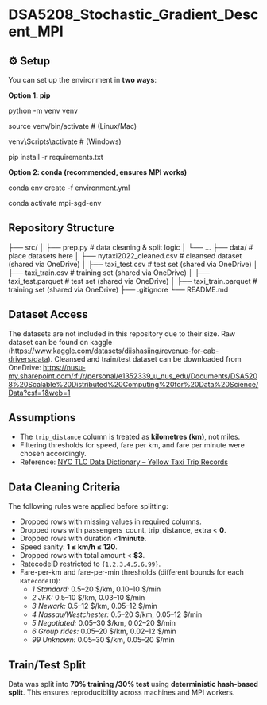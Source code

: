 # DSA5208_Stochastic_Gradient_Descent_MPI



## ⚙️ Setup

You can set up the environment in **two ways**:  

**Option 1: pip**

python -m venv venv


source venv/bin/activate   # (Linux/Mac)


venv\Scripts\activate      # (Windows)


pip install -r requirements.txt

**Option 2: conda (recommended, ensures MPI works)**

conda env create -f environment.yml

conda activate mpi-sgd-env


## Repository Structure
├── src/
│   ├── prep.py              # data cleaning & split logic
│   └── …
├── data/                    # place datasets here
│   ├── nytaxi2022_cleaned.csv   # cleansed dataset (shared via OneDrive)
│   ├── taxi_test.csv            # test set (shared via OneDrive)
│   ├── taxi_train.csv           # training set (shared via OneDrive)
│   ├── taxi_test.parquet        # test set (shared via OneDrive)
│   ├── taxi_train.parquet       # training set (shared via OneDrive)
├── .gitignore
└── README.md

## Dataset Access
The datasets are not included in this repository due to their size. Raw dataset can be found on kaggle (https://www.kaggle.com/datasets/diishasiing/revenue-for-cab-drivers/data). Cleansed and train/test dataset can be downloaded from OneDrive: https://nusu-my.sharepoint.com/:f:/r/personal/e1352339_u_nus_edu/Documents/DSA5208%20Scalable%20Distributed%20Computing%20for%20Data%20Science/Data?csf=1&web=1 

## Assumptions
- The `trip_distance` column is treated as **kilometres (km)**, not miles.  
- Filtering thresholds for speed, fare per km, and fare per minute were chosen accordingly.  
- Reference: [NYC TLC Data Dictionary – Yellow Taxi Trip Records](https://www.nyc.gov/assets/tlc/downloads/pdf/data_dictionary_trip_records_yellow.pdf)

## Data Cleaning Criteria
The following rules were applied before splitting:
- Dropped rows with missing values in required columns.
- Dropped rows with passengers_count, trip_distance, extra < **0**.   
- Dropped rows with duration <**1minute**.  
- Speed sanity: **1 ≤ km/h ≤ 120**.  
- Dropped rows with total amount < **\$3**.  
- RatecodeID restricted to `{1,2,3,4,5,6,99}`.  
- Fare-per-km and fare-per-min thresholds (different bounds for each `RatecodeID`):  
  - *1 Standard:* 0.5–20 $/km, 0.10–10 $/min  
  - *2 JFK:* 0.5–10 $/km, 0.03–10 $/min  
  - *3 Newark:* 0.5–12 $/km, 0.05–12 $/min  
  - *4 Nassau/Westchester:* 0.5–20 $/km, 0.05–12 $/min  
  - *5 Negotiated:* 0.05–30 $/km, 0.02–20 $/min  
  - *6 Group rides:* 0.05–20 $/km, 0.02–12 $/min  
  - *99 Unknown:* 0.05–30 $/km, 0.05–20 $/min  

## Train/Test Split
Data was split into **70% training /30% test** using **deterministic hash-based split**. This ensures reproducibility across machines and MPI workers. 


